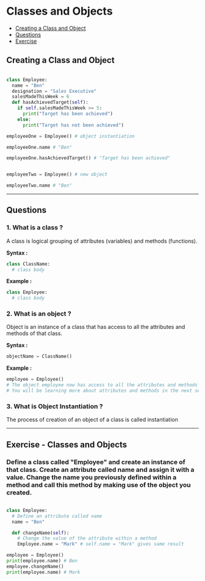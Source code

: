 # Classes and Objects

- [Creating a Class and Object](#creating-class-and-object)
- [Questions](#questions)
- [Exercise](#exercise)

## Creating a Class and Object <a id="creating-class-and-object"></a>

```py

class Employee:
  name = "Ben"
  designation = "Sales Executive"
  salesMadeThisWeek = 6
  def hasAchievedTarget(self):
    if self.salesMadeThisWeek >= 5:
      print("Target has been achieved")
    else:
      print("Target has not been achieved")

employeeOne = Employee() # object instantiation

employeeOne.name # "Ben"

employeeOne.hasAchievedTarget() # "Target has been achieved"


employeeTwo = Employee() # new object

employeeTwo.name # "Ben"
```

---

## Questions <a id="questions"></a>

### 1. What is a class ?

A class is logical grouping of attributes (variables) and methods (functions).

**Syntax :**

```py
class ClassName:
  # class body
```

**Example :**

```py
class Employee:
  # class body
```

### 2. What is an object ?

Object is an instance of a class that has access to all the attributes and methods of that class.

**Syntax :**

```py
objectName = ClassName()
```

**Example :**

```py
employee = Employee()
# The object employee now has access to all the attributes and methods of the class Employee.
# You will be learning more about attributes and methods in the next section.
```

### 3. What is Object Instantiation ?

The process of creation of an object of a class is called instantiation

---

## Exercise - Classes and Objects <a id="exercise"></a>

### Define a class called "Employee" and create an instance of that class. Create an attribute called name and assign it with a value. Change the name you previously defined within a method and call this method by making use of the object you created.

```py

class Employee:
  # Define an attribute called name
  name = "Ben"

  def changeName(self):
    # Change the value of the attribute within a method
    Employee.name = "Mark" # self.name = "Mark" gives same result

employee = Employee()
print(employee.name) # Ben
employee.changeName()
print(employee.name) # Mark

```

